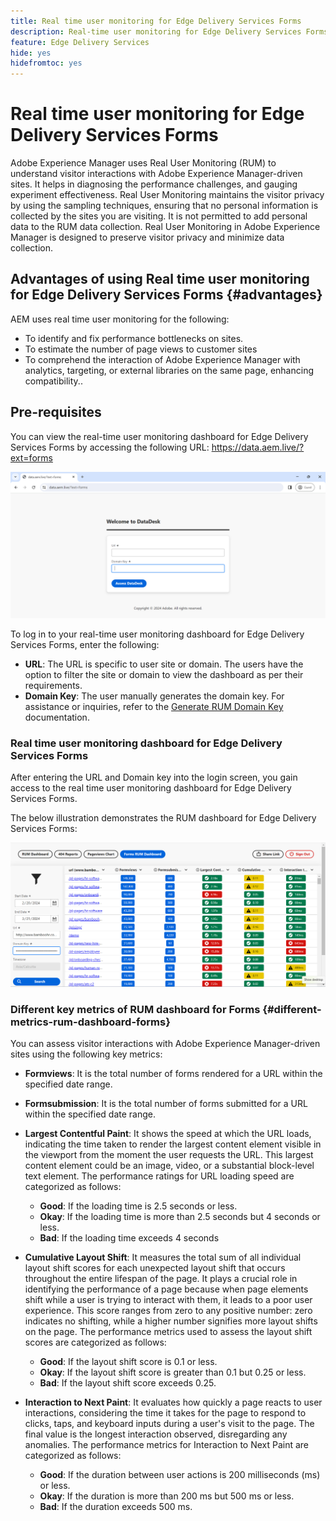 ```yaml
---
title: Real time user monitoring for Edge Delivery Services Forms
description: Real-time user monitoring for Edge Delivery Services Forms involves the ongoing tracking and analysis of user interactions with forms. 
feature: Edge Delivery Services
hide: yes
hidefromtoc: yes
---
```

# Real time user monitoring for Edge Delivery Services Forms

Adobe Experience Manager uses Real User Monitoring (RUM) to understand visitor interactions with Adobe Experience Manager-driven sites. It helps in diagnosing the performance challenges, and gauging experiment effectiveness. Real User Monitoring maintains the visitor privacy by using the sampling techniques, ensuring that no personal information is collected by the sites you are visiting. It is not permitted to add personal data to the RUM data collection. Real User Monitoring in Adobe Experience Manager is designed to preserve visitor privacy and minimize data collection.

## Advantages of using Real time user monitoring for Edge Delivery Services Forms {#advantages} 

AEM uses real time user monitoring for the following:

* To identify and fix performance bottlenecks on sites.
* To estimate the number of page views to customer sites
* To comprehend the interaction of Adobe Experience Manager with analytics, targeting, or external libraries on the same page, enhancing compatibility..

## Pre-requisites

You can view the real-time user monitoring dashboard for Edge Delivery Services Forms by accessing the following URL:
https://data.aem.live/?ext=forms

![RUM Login Screen for Edge Delivery Services Forms ](/help/edge/assets/rum-login-screen.png)

To log in to your real-time user monitoring dashboard for Edge Delivery Services Forms, enter the following:
* **URL**: The URL is specific to user site or domain. The users have the option to filter the site or domain to view the dashboard as per their requirements.
* **Domain Key**: The user manually generates the domain key. For assistance or inquiries, refer to the [Generate RUM Domain Key](https://aemcs-workspace.adobe.com/rum/generate-domain-key) documentation.

### Real time user monitoring dashboard for Edge Delivery Services Forms

After entering the URL and Domain key into the login screen, you gain access to the real time user monitoring dashboard for Edge Delivery Services Forms.

The below illustration demonstrates the RUM dashboard for Edge Delivery Services Forms:

![RUM Forms Dashboard](/help/edge/assets/rum-forms-dashboard.png)

### Different key metrics of RUM dashboard for Forms {#different-metrics-rum-dashboard-forms}

You can assess visitor interactions with Adobe Experience Manager-driven sites using the following key metrics:

* **Formviews**: It is the total number of forms rendered for a URL within the specified date range.
* **Formsubmission**: It is the total number of forms submitted for a URL within the specified date range.
* **Largest Contentful Paint**: It shows the speed at which the URL loads, indicating the time taken to render the largest content element visible in the viewport from the moment the user requests the URL. This largest content element could be an image, video, or a substantial block-level text element. The performance ratings for URL loading speed are categorized as follows:
    * **Good**: If the loading time is 2.5 seconds or less.
    * **Okay**: If the loading time is more than 2.5 seconds but 4 seconds or less.
    * **Bad**: If the loading time exceeds 4 seconds

* **Cumulative Layout Shift**: It measures the total sum of all individual layout shift scores for each unexpected layout shift that occurs throughout the entire lifespan of the page. It plays a crucial role in identifying the performance of a page because when page elements shift while a user is trying to interact with them, it leads to a poor user experience. This score ranges from zero to any positive number: zero indicates no shifting, while a higher number signifies more layout shifts on the page. The performance metrics used to assess the layout shift scores are categorized as follows:
   
  * **Good**: If the layout shift score is 0.1 or less.
  * **Okay**: If the layout shift score is greater than 0.1 but 0.25 or less.
  * **Bad**: If the layout shift score exceeds 0.25.

* **Interaction to Next Paint**:  It evaluates how quickly a page reacts to user interactions, considering the time it takes for the page to respond to clicks, taps, and keyboard inputs during a user's visit to the page. The final value is the longest interaction observed, disregarding any anomalies. The performance metrics for Interaction to Next Paint are categorized as follows:
    * **Good**: If the duration between user actions is 200 milliseconds (ms) or less.
    * **Okay**: If the duration is more than 200 ms but 500 ms or less.
    * **Bad**: If the duration exceeds 500 ms.

